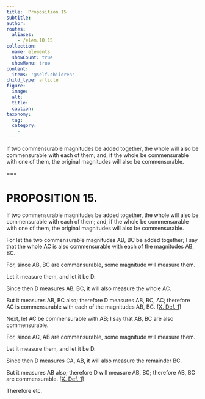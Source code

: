 ```yaml
---
title:  Proposition 15
subtitle: 
author:
routes:
  aliases:
    - /elem.10.15
collection:
  name: elements
  showCount: true
  showMenu: true
content:
  items: '@self.children'
child_type: article
figure:
  image:
  alt:
  title:
  caption:
taxonomy:
  tag:
  category:
    - 
---
```


<p><hi rend="ital">If two commensurable magnitudes be added together, the whole will also be commensurable with each of them; and, if the whole be commensurable with one of them, the original magnitudes will also be commensurable</hi>. </p>

===

<h1>PROPOSITION 15.</h1>
<p><span class="ital">If two commensurable magnitudes be added together, the whole will also be commensurable with each of them; and, if the whole be commensurable with one of them, the original magnitudes will also be commensurable</span>. </p>

<p>For let the two commensurable magnitudes <span class="ital">AB</span>, <span class="ital">BC</span> be added together; I say that the whole <span class="ital">AC</span> is also commensurable with each of the magnitudes <span class="ital">AB</span>, <span class="ital">BC</span>. 
      </p>

<p>For, since <span class="ital">AB</span>, <span class="ital">BC</span> are commensurable, some magnitude will measure them. </p>

<p>Let it measure them, and let it be <span class="ital">D</span>. </p>

<p>Since then <span class="ital">D</span> measures <span class="ital">AB</span>, <span class="ital">BC</span>, it will also measure the whole <span class="ital">AC</span>. </p>

<p>But it measures <span class="ital">AB</span>, <span class="ital">BC</span> also; therefore <span class="ital">D</span> measures <span class="ital">AB</span>, <span class="ital">BC</span>, <span class="ital">AC</span>; therefore <span class="ital">AC</span> is commensurable with each of the magnitudes <span class="ital">AB</span>, <span class="ital">BC</span>. [<a href="/elem.10.def.1">X. Def. 1</a>] </p>

<p>Next, let <span class="ital">AC</span> be commensurable with <span class="ital">AB</span>; I say that <span class="ital">AB</span>, <span class="ital">BC</span> are also commensurable. </p>

<p>For, since <span class="ital">AC</span>, <span class="ital">AB</span> are commensurable, some magnitude will measure them. </p>

<p>Let it measure them, and let it be <span class="ital">D</span>. </p>

<p>Since then <span class="ital">D</span> measures <span class="ital">CA</span>, <span class="ital">AB</span>, it will also measure the remainder <span class="ital">BC</span>. </p>

<p>But it measures <span class="ital">AB</span> also; therefore <span class="ital">D</span> will measure <span class="ital">AB</span>, <span class="ital">BC</span>; therefore <span class="ital">AB</span>, <span class="ital">BC</span> are commensurable. [<a href="/elem.10.def.1">X. Def. 1</a>] </p>

<p>Therefore etc.</p>
